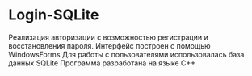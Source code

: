 # Login-SQLite
Реализация авторизации с возможностью регистрации и восстановления пароля.
Интерфейс построен с помощью WindowsForms
Для работы с пользователями использовалась база данных SQLite
Программа разработана на языке C++

